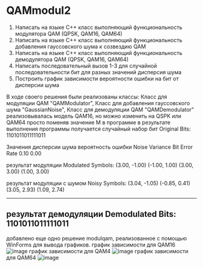 # QAMmodul2
1.	Написать на языке С++ класс выполняющий функциональность модулятора QAM (QPSK, QAM16, QAM64)
2.	Написать на языке С++ класс выполняющий функциональность добавления гауссовского шума к созвездию QAM
3.	Написать на языке С++ класс выполняющий функциональность демодулятора QAM (QPSK, QAM16, QAM64)
4.	Написать последовательный вызов 1-3 для случайной последовательности бит для разных значений дисперсия шума
5.	Построить график зависимости вероятности ошибки на бит от  дисперсии шума

В ходе своего решения были реализованы классы: Класс для модуляции QAM "QAMModulator", Класс для добавления гауссовского шума "GaussianNoise",  Класс для демодуляции QAM "QAMDemodulator"
реализовывалась модель QAM16, но можно изменить на QSPK или QAM64 просто поменяв значение M в программе
в результате выполнения программы получается случайный набор бит
Original Bits:
1101011011111011

Значения дисперсии шума    вероятность ошибки
Noise Variance  Bit Error Rate
0.10            0.00

результат модуляции 
Modulated Symbols:
(3.00, -1.00) (-1.00, 1.00) (3.00, 3.00) (1.00, 3.00)

результат модуляции с шумом
Noisy Symbols:
(3.04, -1.05) (-0.85, 0.41) (3.05, 2.93) (1.09, 2.74)

---------------------------------
результат демодуляции
Demodulated Bits:
1101011011111011
---------------------------------
добавлено еще одно решение modulqam, реализованное с помощью WinForms для вывода графиков.
график зависимости для QAM16
![image](https://github.com/user-attachments/assets/b87ffd11-08fd-4cd3-89b8-b14058a73dad)
график зависимости для QAM4
![image](https://github.com/user-attachments/assets/752b2793-1631-4662-819c-ba05b30b02da)
график зависимости для QAM64
![image](https://github.com/user-attachments/assets/0598087e-faba-4e27-a5ba-5f1533bb1417)


